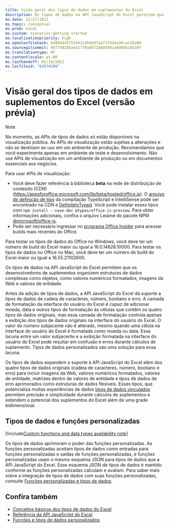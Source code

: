```yaml
---
title: Visão geral dos tipos de dados em suplementos do Excel
description: Os tipos de dados na API JavaScript do Excel permitem que os desenvolvedores de Suplementos do Office trabalhem com valores numéricos formatados, imagens da Web, valores de entidade, matrizes dentro de valores de entidade e erros aprimorados como tipos de dados.
ms.date: 12/27/2021
ms.topic: conceptual
ms.prod: excel
ms.custom: scenarios:getting-started
ms.localizationpriority: high
ms.openlocfilehash: b498d445f53441cd5db97aa71f4dee36cac45a06
ms.sourcegitcommit: 45f7482d5adcb779a9672669360ca4d8d5c85207
ms.translationtype: HT
ms.contentlocale: pt-BR
ms.lasthandoff: 01/19/2022
ms.locfileid: "62074298"
---
```

# <a name="overview-of-data-types-in-excel-add-ins-preview"></a>Visão geral dos tipos de dados em suplementos do Excel (versão prévia)

> [!NOTE]
> No momento, as APIs de tipos de dados só estão disponíveis na visualização pública. As APIs de visualização estão sujeitas a alterações e não se destinam ao uso em um ambiente de produção. Recomendamos que você experimente apenas em ambiente de teste e desenvolvimento. Não use APIs de visualização em um ambiente de produção ou em documentos essenciais aos negócios.
>
> Para usar APIs de visualização:
>
> - Você deve fazer referência à biblioteca **beta** na rede de distribuição de conteúdo (CDN) (https://appsforoffice.microsoft.com/lib/beta/hosted/office.js). O [arquivo de definição de tipo](https://appsforoffice.microsoft.com/lib/beta/hosted/office.d.ts) da compilação TypeScript e IntelliSense pode ser encontrado na CDN e [DefinitelyTyped](https://raw.githubusercontent.com/DefinitelyTyped/DefinitelyTyped/master/types/office-js-preview/index.d.ts). Você pode instalar esses tipos com `npm install --save-dev @types/office-js-preview`. Para obter informações adicionais, confira o arquivo Leiame do pacote NPM [@microsoft/office-js](https://www.npmjs.com/package/@microsoft/office-js).
> - Pode ser necessário ingressar no [programa Office Insider](https://insider.office.com) para acessar builds mais recentes do Office.
>
> Para testar os tipos de dados do Office no Windows, você deve ter um número de build do Excel maior ou igual a 16.0.14626.10000. Para testar os tipos de dados no Office no Mac, você deve ter um número de build do Excel maior ou igual a 16.55.21102600.

Os tipos de dados na API JavaScript do Excel permitem que os desenvolvedores de suplementos organizem estruturas de dados complexas como objetos, como valores numéricos formatados, imagens da Web e valores de entidade.

Antes da adição de tipos de dados, a API JavaScript do Excel dá suporte a tipos de dados de cadeia de caracteres, número, booliano e erro. A camada de formatação da interface do usuário do Excel é capaz de adicionar moeda, data e outros tipos de formatação às células que contêm os quatro tipos de dados originais, mas essa camada de formatação controla apenas a exibição dos tipos de dados originais na interface do usuário do Excel. O valor do número subjacente não é alterado, mesmo quando uma célula na interface do usuário do Excel é formatada como moeda ou data. Essa lacuna entre um valor subjacente e a exibição formatada na interface do usuário do Excel pode resultar em confusão e erros durante cálculos de suplemento. Tipos de dados personalizados são uma solução para essa lacuna.

Os tipos de dados expandem o suporte à API JavaScript do Excel além dos quatro tipos de dados originais (cadeia de caracteres, número, booliano e erro) para incluir imagens da Web, valores numéricos formatados, valores de entidade, matrizes dentro de valores de entidade e tipos de dados de erro aprimorados como estruturas de dados flexíveis. Esses tipos, que potencializa muitas experiências de dados [tipos de dados vinculados](https://support.microsoft.com/office/what-linked-data-types-are-available-in-excel-6510ab58-52f6-4368-ba0f-6a76c0190772) permitem precisão e simplicidade durante cálculos de suplementos e estendem o potencial dos suplementos do Excel além de uma grade bidimensional.

## <a name="data-types-and-custom-functions"></a>Tipos de dados e funções personalizadas

[!include[Custom functions and data types availability note](../includes/excel-custom-functions-data-types-note.md)]

Os tipos de dados aprimoram o poder das funções personalizadas. As funções personalizadas aceitam tipos de dados como entradas para funções personalizadas e saídas de funções personalizadas, e funções personalizadas usam o mesmo esquema JSON para tipos de dados que a API JavaScript do Excel. Esse esquema JSON de tipos de dados é mantido conforme as funções personalizadas calculam e avaliam. Para saber mais sobre a integração de tipos de dados com suas funções personalizadas, consulte [Funções personalizadas e tipos de dados](custom-functions-data-types-concepts.md).

## <a name="see-also"></a>Confira também

- [Conceitos básicos dos tipos de dados do Excel](excel-data-types-concepts.md)
- [Referência da API JavaScript do Excel](../reference/overview/excel-add-ins-reference-overview.md)
- [Funções e tipos de dados personalizados](custom-functions-data-types-concepts.md)